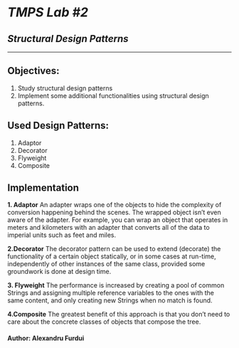 # ***TMPS Lab #2***
## ***Structural Design Patterns***


----

## Objectives:
1.    Study structural design patterns
2. Implement some additional functionalities using structural design patterns.


##  Used Design Patterns:
1. Adaptor
2. Decorator
3. Flyweight
4. Composite

## Implementation
**1. Adaptor**
	An adapter wraps one of the objects to hide the complexity of conversion happening behind the scenes. The wrapped object isn’t even aware of the adapter. For example, you can wrap an object that operates in meters and kilometers with an adapter that converts all of the data to imperial units such as feet and miles.

**2.Decorator**
	The decorator pattern can be used to extend (decorate) the functionality of a certain object statically, or in some cases at run-time, independently of other instances of the same class, provided some groundwork is done at design time.

**3. Flyweight**
	The performance is increased by creating a pool of common Strings and assigning multiple reference variables to the ones with the same content, and only creating new Strings when no match is found.

**4.Composite**
	The greatest benefit of this approach is that you don’t need to care about the concrete classes of objects that compose the tree.



#### Author: Alexandru Furdui

